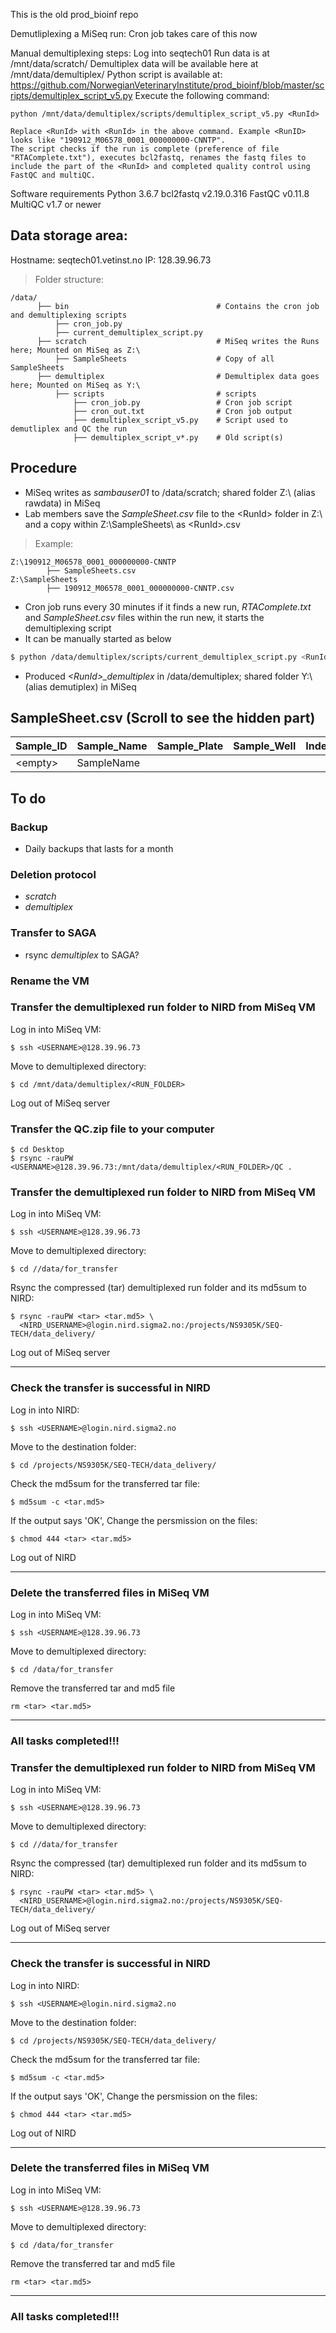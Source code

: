 This is the old prod_bioinf repo

Demutliplexing a MiSeq run: Cron job takes care of this now

Manual demultiplexing steps:
    Log into seqtech01
    Run data is at /mnt/data/scratch/<RunId>
    Demultiplex data will be available here at /mnt/data/demultiplex/<RunId>
    Python script is available at:
    https://github.com/NorwegianVeterinaryInstitute/prod_bioinf/blob/master/scripts/demultiplex_script_v5.py
    Execute the following command:

    python /mnt/data/demultiplex/scripts/demultiplex_script_v5.py <RunId>

    Replace <RunId> with <RunId> in the above command. Example <RunID> looks like "190912_M06578_0001_000000000-CNNTP".
    The script checks if the run is complete (preference of file "RTAComplete.txt"), executes bcl2fastq, renames the fastq files to include the part of the <RunId> and completed quality control using FastQC and multiQC.

Software requirements
    Python 3.6.7
    bcl2fastq v2.19.0.316
    FastQC v0.11.8
    MultiQC v1.7
    or newer



## Data storage area:
Hostname: seqtech01.vetinst.no
IP: 128.39.96.73
> Folder structure:

    /data/
          ├── bin                                 # Contains the cron job and demultiplexing scripts
              ├── cron_job.py
              ├── current_demultiplex_script.py
          ├── scratch                             # MiSeq writes the Runs here; Mounted on MiSeq as Z:\
              ├── SampleSheets                    # Copy of all SampleSheets
          ├── demultiplex                         # Demultiplex data goes here; Mounted on MiSeq as Y:\ 
              ├── scripts                         # scripts
                  ├── cron_job.py                 # Cron job script
                  ├── cron_out.txt                # Cron job output
                  ├── demultiplex_script_v5.py    # Script used to demutliplex and QC the run
                  ├── demultiplex_script_v*.py    # Old script(s)


## Procedure
* MiSeq writes as _sambauser01_ to /data/scratch; shared folder Z:\ (alias rawdata) in MiSeq
* Lab members save the _SampleSheet.csv_ file to the \<RunId\> folder in Z:\ and a copy within Z:\SampleSheets\ as \<RunId>\.csv

> Example:

    Z:\190912_M06578_0001_000000000-CNNTP
            ├── SampleSheets.csv
    Z:\SampleSheets
            ├── 190912_M06578_0001_000000000-CNNTP.csv

* Cron job runs every 30 minutes if it finds a new run, _RTAComplete.txt_ and _SampleSheet.csv_ files within the run new, it starts the demultiplexing script
* It can be manually started as below
```bash
$ python /data/demultiplex/scripts/current_demultiplex_script.py <RunId>
```
* Produced _\<RunId\>\_demultiplex_ in /data/demultiplex; shared folder Y:\ (alias demutiplex) in MiSeq

## SampleSheet.csv (Scroll to see the hidden part)

| __Sample_ID__ | __Sample_Name__ | __Sample_Plate__ | __Sample_Well__ | __Index_Plate_Well__ | __I7_Index_ID__ | __index__ | __I5_Index_ID__ | __index__ | __Sample_Project__ | __Description__ |__Analysis__|
|-------------|------------|------------|-------------|------------|------------|------------|------------|-------------|------------|------------|------------|
| \<empty\>     | SampleName     |       |          |      | UDP0018      |  AGAGGCAACC    | UDP0018      | CTAATGATGG         | Listeria_20200101     |       |   X   |


## To do
### Backup
* Daily backups that lasts for a month

### Deletion protocol
* _scratch_
* _demultiplex_

### Transfer to SAGA
* rsync _demultiplex_ to SAGA?

### Rename the VM



### Transfer the demultiplexed run folder to NIRD from MiSeq VM
Log in into MiSeq VM:
```
$ ssh <USERNAME>@128.39.96.73
```
Move to demultiplexed directory:
```
$ cd /mnt/data/demultiplex/<RUN_FOLDER>
```
Log out of MiSeq server  

### Transfer the QC.zip file to your computer
```
$ cd Desktop
$ rsync -rauPW <USERNAME>@128.39.96.73:/mnt/data/demultiplex/<RUN_FOLDER>/QC .
```



### Transfer the demultiplexed run folder to NIRD from MiSeq VM
Log in into MiSeq VM:
```
$ ssh <USERNAME>@128.39.96.73
```
Move to demultiplexed directory:
```
$ cd //data/for_transfer
```
Rsync the compressed (tar) demultiplexed run folder and its md5sum to NIRD:
```
$ rsync -rauPW <tar> <tar.md5> \
  <NIRD_USERNAME>@login.nird.sigma2.no:/projects/NS9305K/SEQ-TECH/data_delivery/
```
Log out of MiSeq server  

------
### Check the transfer is successful in NIRD
Log in into NIRD:
```
$ ssh <USERNAME>@login.nird.sigma2.no
```
Move to the destination folder:
```
$ cd /projects/NS9305K/SEQ-TECH/data_delivery/
```
Check the md5sum for the transferred tar file:
```
$ md5sum -c <tar.md5>
```
If the output says 'OK', 
Change the persmission on the files:
```
$ chmod 444 <tar> <tar.md5>
```
Log out of NIRD

------
### Delete the transferred files in MiSeq VM
Log in into MiSeq VM:
```
$ ssh <USERNAME>@128.39.96.73
```
Move to demultiplexed directory:
```
$ cd /data/for_transfer
```
Remove the transferred tar and md5 file
```
rm <tar> <tar.md5>
```

-----
### All tasks completed!!!

<!--- Not implemented yet


Find the user's NIRD username
```
$ finger
```
Change the ownership of the files to the user
```
$ chown 
```
DATA NEED NOT BE DELETED  
--->
### Transfer the demultiplexed run folder to NIRD from MiSeq VM
Log in into MiSeq VM:
```
$ ssh <USERNAME>@128.39.96.73
```
Move to demultiplexed directory:
```
$ cd //data/for_transfer
```
Rsync the compressed (tar) demultiplexed run folder and its md5sum to NIRD:
```
$ rsync -rauPW <tar> <tar.md5> \
  <NIRD_USERNAME>@login.nird.sigma2.no:/projects/NS9305K/SEQ-TECH/data_delivery/
```
Log out of MiSeq server  

------
### Check the transfer is successful in NIRD
Log in into NIRD:
```
$ ssh <USERNAME>@login.nird.sigma2.no
```
Move to the destination folder:
```
$ cd /projects/NS9305K/SEQ-TECH/data_delivery/
```
Check the md5sum for the transferred tar file:
```
$ md5sum -c <tar.md5>
```
If the output says 'OK', 
Change the persmission on the files:
```
$ chmod 444 <tar> <tar.md5>
```
Log out of NIRD

------
### Delete the transferred files in MiSeq VM
Log in into MiSeq VM:
```
$ ssh <USERNAME>@128.39.96.73
```
Move to demultiplexed directory:
```
$ cd /data/for_transfer
```
Remove the transferred tar and md5 file
```
rm <tar> <tar.md5>
```

-----
### All tasks completed!!!

<!--- Not implemented yet


Find the user's NIRD username
```
$ finger
```
Change the ownership of the files to the user
```
$ chown 
```
DATA NEED NOT BE DELETED  
--->
